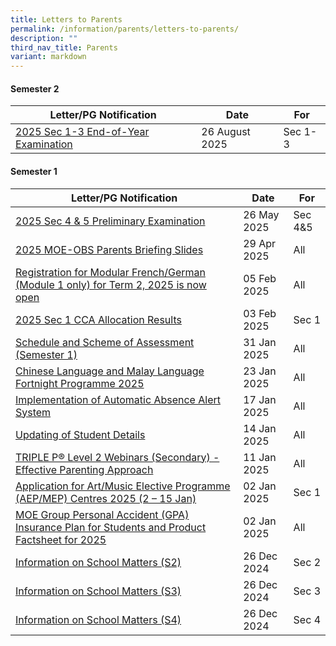 ```yaml
---
title: Letters to Parents
permalink: /information/parents/letters-to-parents/
description: ""
third_nav_title: Parents
variant: markdown
---
```

#### Semester 2
| **Letter/PG Notification** | **Date** | **For** |
| -------- | -------- | -------- |
|[2025 Sec 1-3 End-of-Year Examination](/files/Information/Students/Assessment/Sec_1_3_End_of_Year_Examination.pdf)|26 August 2025|Sec 1-3|

#### Semester 1

| **Letter/PG Notification** | **Date** | **For** |
| -------- | -------- | -------- |
|[2025 Sec 4 & 5 Preliminary Examination](/files/Information/Students/Assessment/2025S2_Sec_4___5_Preliminary_Examination.pdf)|26 May 2025|Sec 4&5|
|[2025 MOE-OBS Parents Briefing Slides](/files/Information/Parents/2__2025_DMS_MOE_OBS_Parents_Briefing_Slides__2025_MOC__28th_April.pdf)|29 Apr 2025|All|
|[Registration for Modular French/German (Module 1 only) for Term 2, 2025 is now open](/files/PG/2025/02052025_Registration_for_Modular_FrenchGerman__Module_1_only__for_Term_2.pdf)|05 Feb 2025|All|
|[2025 Sec 1 CCA Allocation Results](/files/PG/2025/020325_2025_Sec_1_CCA_Allocation_Results.pdf)|03 Feb 2025|Sec 1|
|[Schedule and Scheme of Assessment (Semester 1)](/files/PG/2025/013125_Schedule_and_Scheme_of_Assessment__Semester_1_.pdf)|31 Jan 2025|All|
|[Chinese Language and Malay Language Fortnight Programme 2025](/files/PG/2025/012325_Chinese_Language_and_Malay_Language_Fortnight_Programme_2025.pdf)|23 Jan 2025|All|
|[Implementation of Automatic Absence Alert System](/files/PG/2025/011725_Implementation_of_Automatic_Absence_Alert_System.pdf)|17 Jan 2025|All|
|[Updating of Student Details](/files/PG/2025/011425_Updating_of_Student_Details.pdf)|14 Jan 2025|All|
|[TRIPLE P® Level 2 Webinars (Secondary) - Effective Parenting Approach](/files/PG/2025/011125_TRIPLE_P_LEVEL_2_WEBINARS__SECONDARY____EFFECTIVE_PARENTING_APPROACH.pdf)|11 Jan 2025|All|
|[Application for Art/Music Elective Programme (AEP/MEP) Centres 2025 (2 – 15 Jan)](/files/PG/2025/010225_Application_for_ArtMusic_Elective_Programme__AEPMEP__Centres_2025.pdf)|02 Jan 2025|Sec 1|
|[MOE Group Personal Accident (GPA) Insurance Plan for Students and Product Factsheet for 2025](/files/PG/2025/010225_MOE_Group_Personal_Accident__GPA__Insurance_Plan_2025.pdf)|02 Jan 2025|All|
|[Information on School Matters (S2)](/files/PG/2025/122624_S2_Information_on_School_Matters_for_2025.pdf)|26 Dec 2024|Sec 2|
|[Information on School Matters (S3)](/files/PG/2025/122624_S3_Information_on_School_Matters_for_2025.pdf)|26 Dec 2024|Sec 3|
|[Information on School Matters (S4)](/files/PG/2025/122624_S4_Information_on_School_Matters_for_2025.pdf)|26 Dec 2024|Sec 4|